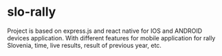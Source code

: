 # slo-rally
Project is based on express.js and react native for IOS and ANDROID devices application. With different features for mobile application for rally Slovenia, time, live results, result of previous year, etc.
